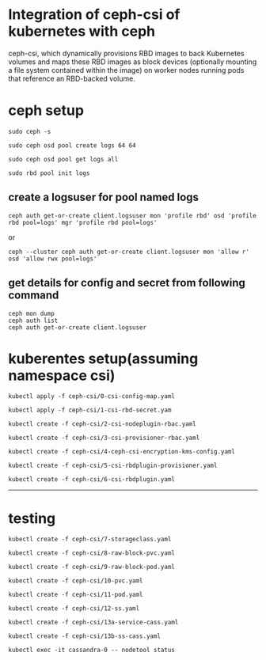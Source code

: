 # Integration of ceph-csi of kubernetes with ceph

ceph-csi, which dynamically provisions RBD images to back Kubernetes volumes and maps these RBD images as block devices (optionally mounting a file system contained within the image) on worker nodes running pods that reference an RBD-backed volume.

# ceph setup

`sudo ceph -s`

`sudo ceph osd pool create logs 64 64`

`sudo ceph osd pool get logs all`

`sudo rbd pool init logs`

## create a logsuser for pool named logs

`ceph auth get-or-create client.logsuser mon 'profile rbd' osd 'profile rbd pool=logs' mgr 'profile rbd pool=logs'`

or

`ceph --cluster ceph auth get-or-create client.logsuser mon 'allow r' osd 'allow rwx pool=logs'`

## get details for config and secret from following command

```
ceph mon dump
ceph auth list
ceph auth get-or-create client.logsuser
```

# kuberentes setup(assuming namespace csi)

`kubectl apply -f ceph-csi/0-csi-config-map.yaml`

`kubectl apply -f ceph-csi/1-csi-rbd-secret.yam`

`kubectl create -f ceph-csi/2-csi-nodeplugin-rbac.yaml`

`kubectl create -f ceph-csi/3-csi-provisioner-rbac.yaml`

`kubectl create -f ceph-csi/4-ceph-csi-encryption-kms-config.yaml`

`kubectl create -f ceph-csi/5-csi-rbdplugin-provisioner.yaml`

`kubectl create -f ceph-csi/6-csi-rbdplugin.yaml`

---

# testing

`kubectl create -f ceph-csi/7-storageclass.yaml`

`kubectl create -f ceph-csi/8-raw-block-pvc.yaml`

`kubectl create -f ceph-csi/9-raw-block-pod.yaml`

`kubectl create -f ceph-csi/10-pvc.yaml`

`kubectl create -f ceph-csi/11-pod.yaml`

`kubectl create -f ceph-csi/12-ss.yaml`

`kubectl create -f ceph-csi/13a-service-cass.yaml`

`kubectl create -f ceph-csi/13b-ss-cass.yaml`

`kubectl exec -it cassandra-0 -- nodetool status`
